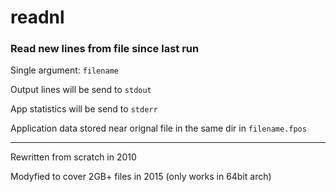 # readnl

### Read new lines from file since last run

Single argument: `filename`

Output lines will be send to `stdout`

App statistics will be send to `stderr`


Application data stored near orignal file in the same dir in `filename.fpos`

---

Rewritten from scratch in 2010

Modyfied to cover 2GB+ files in 2015 (only works in 64bit arch)

